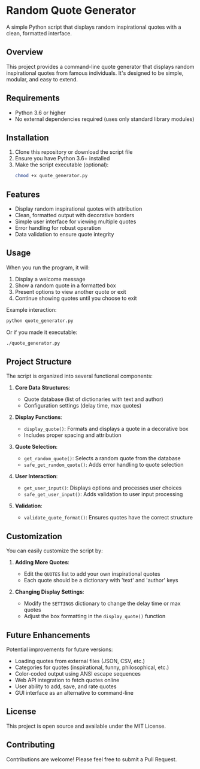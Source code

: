 # Random Quote Generator

A simple Python script that displays random inspirational quotes with a clean, formatted interface.

## Overview

This project provides a command-line quote generator that displays random inspirational quotes from famous individuals. It's designed to be simple, modular, and easy to extend.

## Requirements

- Python 3.6 or higher
- No external dependencies required (uses only standard library modules)

## Installation

1. Clone this repository or download the script file
2. Ensure you have Python 3.6+ installed
3. Make the script executable (optional):
   ```bash
   chmod +x quote_generator.py
   ```

## Features

- Display random inspirational quotes with attribution
- Clean, formatted output with decorative borders
- Simple user interface for viewing multiple quotes
- Error handling for robust operation
- Data validation to ensure quote integrity

## Usage

When you run the program, it will:

1. Display a welcome message
2. Show a random quote in a formatted box
3. Present options to view another quote or exit
4. Continue showing quotes until you choose to exit

Example interaction:

```bash
python quote_generator.py
```

Or if you made it executable:

```bash
./quote_generator.py
```

## Project Structure

The script is organized into several functional components:

1. **Core Data Structures**:

   - Quote database (list of dictionaries with text and author)
   - Configuration settings (delay time, max quotes)

2. **Display Functions**:

   - `display_quote()`: Formats and displays a quote in a decorative box
   - Includes proper spacing and attribution

3. **Quote Selection**:

   - `get_random_quote()`: Selects a random quote from the database
   - `safe_get_random_quote()`: Adds error handling to quote selection

4. **User Interaction**:

   - `get_user_input()`: Displays options and processes user choices
   - `safe_get_user_input()`: Adds validation to user input processing

5. **Validation**:
   - `validate_quote_format()`: Ensures quotes have the correct structure

## Customization

You can easily customize the script by:

1. **Adding More Quotes**:

   - Edit the `QUOTES` list to add your own inspirational quotes
   - Each quote should be a dictionary with 'text' and 'author' keys

2. **Changing Display Settings**:
   - Modify the `SETTINGS` dictionary to change the delay time or max quotes
   - Adjust the box formatting in the `display_quote()` function

## Future Enhancements

Potential improvements for future versions:

- Loading quotes from external files (JSON, CSV, etc.)
- Categories for quotes (inspirational, funny, philosophical, etc.)
- Color-coded output using ANSI escape sequences
- Web API integration to fetch quotes online
- User ability to add, save, and rate quotes
- GUI interface as an alternative to command-line

## License

This project is open source and available under the MIT License.

## Contributing

Contributions are welcome! Please feel free to submit a Pull Request.
